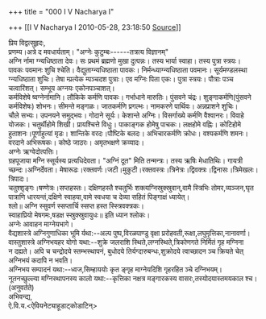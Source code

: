 +++
title = "000 I V Nacharya I"

+++
[[I V Nacharya I	2010-05-28, 23:18:50 [Source](https://groups.google.com/g/bvparishat/c/lzFe-qgoXKQ)]]



प्रिय विद्वत्सुहृदः,  
प्रणम्य।अत्रे द मवधार्यताम्। "अग्नेः कुटुम्बः------तत्रत्य विज्ञानम्"  
अग्नि र्नामा ग्न्यधिष्ठाता देवः। सः प्रथमं ब्रह्मणो मुखा दुत्पन्नः। तस्य भार्या स्वाहा। तस्य पुत्रा स्त्रयः।  
पावकः पवमानः शुचि श्चेति। वैद्युताग्न्यधिष्ठाता पावकः। निर्मन्ध्याग्न्यधिष्ठाता पवमानः। सूर्यमण्डलस्था  
ग्न्यधिष्ठाता शुचिः। तेषा म्प्रत्येक म्पञ्चदश पुत्राः। एव मग्निः पिता एकः। पुत्रा स्त्रयः। पौत्राः पञ्च  
चत्वारिंशत्। सम्भूय अग्नयः एकोनपञ्चाशत्।  
कर्मविशेषे ष्वग्नेर्नामानि। लौकिके कर्मणि पावकः। गर्भाधाने मारुतिः। पुंसवने चंद्रः। शुङ्गाकर्मणि(पुंसवने  
कर्मविशेषः) शोभनः। सीमन्ते मङ्गळः। जातकर्मणि प्रगल्भः। नामकरणे पार्थिवः। अन्नप्राशने शुचिः।  
चौले सभ्यः। उपनयने समुद्भवः। गोदाने सूर्यः। केशान्ते अग्निः। विसर्गाख्ये कर्मणि वैश्वानरः। विवाहे योजकः। चतुर्थीहोमे शिखी। प्रायश्चित्ते विधुः। पाकाङ्गक होमेषु पाचकः। लक्षहोमे वह्निः। कोटिहोमे हुताशनः।पूर्णाहुत्यां मृडः। शान्तिके वरदः।पौष्टिके बलदः। अभिचारकर्मणि क्रोधः। वश्यकर्मणि शमनः। वरदाने अभिरूषकः। कोष्ठे जाठरः। अमृतभक्षणे क्रव्यादः।  
अग्नेः ऋग्वेदोत्पत्तिः।  
ग्रहपूजाया मग्नि स्सूर्यस्य प्रत्यधिदेवता। "अग्निं दूत" मिति तन्मन्त्रः। तस्य ऋषिः मेधातिथिः। गायत्री च्छन्दः।अग्निर्देवता। मेषारूढः।रक्तवर्णः।जटी।मुकुटी।रक्तवस्त्रः।त्रिनेत्रः।द्विवक्त्रः।द्विनासः।त्रिमेखलः।त्रिपादः।  
चतुश्शृङ्गः।षण्णेत्रः।सप्तहस्तः। दक्षिणहस्तै श्चतुर्भिः शक्त्यग्निस्रुक्स्रुवान्,वामै स्त्रिभिः तोमर,व्यञ्जन,घृत  
पात्राणि धारयन्तं,दक्षिणे स्वाहया,वामे स्वधया च देव्या सहितं पिङ्गाक्षं ध्यायेत्।  
श्लो॥ अग्नि स्सुवर्ण स्सप्तार्चि स्सप्त हस्त स्स्त्रिवक्त्रकः।  
स्वाहाप्रियो मेषगमः,षडक्ष स्स्रुक्स्रुवायुधः॥ इति ध्यान श्लोकः।  
अग्नेः आवाहन माग्नेयभागे।  
वैद्यशास्त्रे अग्निगुणाधिका भूमि र्यथा:--अल्प पुष्प,विरळपाण्डु वृक्षा प्ररोहवती,रूक्षा,लघुमृत्तिका,नानावर्णा।  
वास्तुशास्त्रे अग्निभयहर योगो यथा:--शुक्रे जलराशि स्थिते,लग्नस्थिते,त्रिकोणगते निर्मितं गृह मग्निना  
न दह्यते। अपि च चन्द्रोदये स्तम्भस्थापनं, बुधोदये तिर्यग्दारुबन्धः,शुक्रोदये त्वाच्छादन ञ्च क्रियते चेत्  
अग्निभयं कदापि न भवति।  
अग्निभय सम्पादनं यथा:--ध्वज,सिम्हाययोः कृत ङ्गृह माग्नेयदिशि गृहरहित ञ्चे दग्निभयम्।  
नूतनच्छुल्ल्या मग्निस्थापनस्य कालो यथा:--कृत्तिका नक्षत्र मङ्गारकस्य वासरः,तस्योदयास्तमयकाल श्च।  
(अनुवर्तते)  
अभिवन्द्य,  
ऐ.वि.य.\<ऐवियनेट्याहूडाट्कोडाटिन्>

